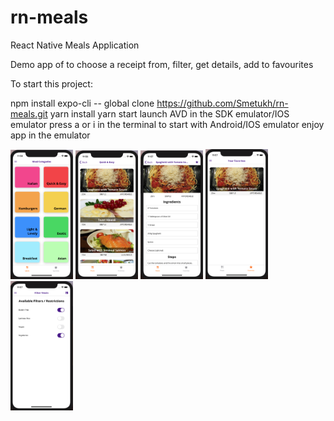 # rn-meals
React Native Meals Application

Demo app of to choose a receipt from, filter, get details, add to favourites

To start this project:

npm install expo-cli -- global
clone https://github.com/Smetukh/rn-meals.git
yarn install
yarn start
launch AVD in the SDK emulator/IOS emulator
press a or i in the terminal to start with Android/IOS emulator
enjoy app in the emulator

<img src="./assets/images/Home.png" width="100">
<img src="./assets/images/QuickEasy.png" width="100">
<img src="./assets/images/Details.png" width="100">
<img src="./assets/images/Fav.png" width="100">
<img src="./assets/images/Filters.png" width="100">

